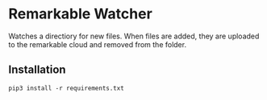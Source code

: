 # Remarkable Watcher

Watches a directiory for new files. When files are added, they are uploaded
to the remarkable cloud and removed from the folder.

## Installation
```
pip3 install -r requirements.txt
```
